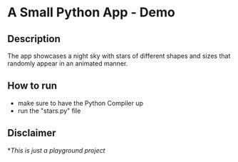 # A Small Python App - Demo

## Description
The app showcases a night sky with stars of different shapes and sizes that randomly appear in an animated manner.

## How to run
- make sure to have the Python Compiler up
- run the "stars.py" file

## Disclaimer
*_This is just a playground project_
